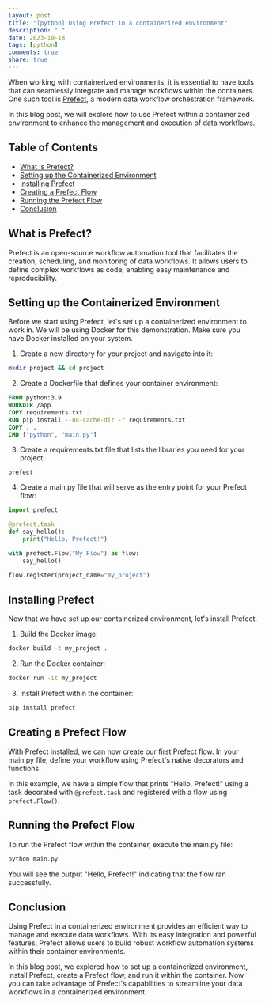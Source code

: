 ```yaml
---
layout: post
title: "[python] Using Prefect in a containerized environment"
description: " "
date: 2023-10-18
tags: [python]
comments: true
share: true
---
```


When working with containerized environments, it is essential to have tools that can seamlessly integrate and manage workflows within the containers. One such tool is [Prefect](https://www.prefect.io/), a modern data workflow orchestration framework.

In this blog post, we will explore how to use Prefect within a containerized environment to enhance the management and execution of data workflows.

## Table of Contents

- [What is Prefect?](#what-is-prefect)
- [Setting up the Containerized Environment](#setting-up-the-containerized-environment)
- [Installing Prefect](#installing-prefect)
- [Creating a Prefect Flow](#creating-a-prefect-flow)
- [Running the Prefect Flow](#running-the-prefect-flow)
- [Conclusion](#conclusion)

## What is Prefect?

Prefect is an open-source workflow automation tool that facilitates the creation, scheduling, and monitoring of data workflows. It allows users to define complex workflows as code, enabling easy maintenance and reproducibility.

## Setting up the Containerized Environment

Before we start using Prefect, let's set up a containerized environment to work in. We will be using Docker for this demonstration. Make sure you have Docker installed on your system.

1. Create a new directory for your project and navigate into it:

```bash
mkdir project && cd project
```

2. Create a Dockerfile that defines your container environment:

```dockerfile
FROM python:3.9
WORKDIR /app
COPY requirements.txt .
RUN pip install --no-cache-dir -r requirements.txt
COPY . .
CMD ["python", "main.py"]
```

3. Create a requirements.txt file that lists the libraries you need for your project:

```plaintext
prefect
```

4. Create a main.py file that will serve as the entry point for your Prefect flow:

```python
import prefect

@prefect.task
def say_hello():
    print("Hello, Prefect!")

with prefect.Flow("My Flow") as flow:
    say_hello()

flow.register(project_name="my_project")
```

## Installing Prefect

Now that we have set up our containerized environment, let's install Prefect.

1. Build the Docker image:

```bash
docker build -t my_project .
```

2. Run the Docker container:

```bash
docker run -it my_project
```

3. Install Prefect within the container:

```bash
pip install prefect
```

## Creating a Prefect Flow

With Prefect installed, we can now create our first Prefect flow. In your main.py file, define your workflow using Prefect's native decorators and functions.

In this example, we have a simple flow that prints "Hello, Prefect!" using a task decorated with `@prefect.task` and registered with a flow using `prefect.Flow()`.

## Running the Prefect Flow

To run the Prefect flow within the container, execute the main.py file:

```bash
python main.py
```

You will see the output "Hello, Prefect!" indicating that the flow ran successfully.

## Conclusion

Using Prefect in a containerized environment provides an efficient way to manage and execute data workflows. With its easy integration and powerful features, Prefect allows users to build robust workflow automation systems within their container environments.

In this blog post, we explored how to set up a containerized environment, install Prefect, create a Prefect flow, and run it within the container. Now you can take advantage of Prefect's capabilities to streamline your data workflows in a containerized environment.